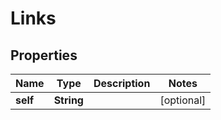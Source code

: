
# Links

## Properties
Name | Type | Description | Notes
------------ | ------------- | ------------- | -------------
**self** | **String** |  |  [optional]



